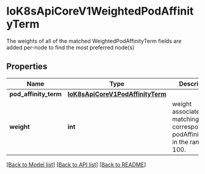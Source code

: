 # IoK8sApiCoreV1WeightedPodAffinityTerm

The weights of all of the matched WeightedPodAffinityTerm fields are added per-node to find the most preferred node(s)
## Properties
Name | Type | Description | Notes
------------ | ------------- | ------------- | -------------
**pod_affinity_term** | [**IoK8sApiCoreV1PodAffinityTerm**](IoK8sApiCoreV1PodAffinityTerm.md) |  | 
**weight** | **int** | weight associated with matching the corresponding podAffinityTerm, in the range 1-100. | 

[[Back to Model list]](../README.md#documentation-for-models) [[Back to API list]](../README.md#documentation-for-api-endpoints) [[Back to README]](../README.md)


